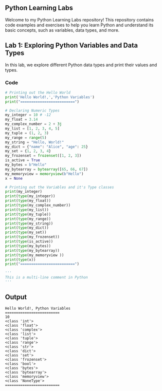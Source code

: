 ## Python Learning Labs

Welcome to my Python Learning Labs repository! This repository contains code examples and exercises to help you learn Python and understand its basic concepts, such as variables, data types, and more.

## Lab 1: Exploring Python Variables and Data Types

In this lab, we explore different Python data types and print their values and types.

### Code

```python
# Printing out the Hello World
print('Hello World!,','Python Variables')
print("=========================")

# Declaring Numeric Types
my_integer = 10 # -12
my_float = 3.14
my_complex_number = 2 + 3j
my_list = [1, 2, 3, 4, 5]
my_tuple = (1, 2, 3)
my_range = range(5)
my_string = "Hello, World!"
my_dict = {"name": "Alice", "age": 25}
my_set = {1, 2, 3, 4}
my_frozenset = frozenset([1, 2, 3])
is_active = True
my_bytes = b"Hello"
my_bytearray = bytearray([65, 66, 67])
my_memoryview = memoryview(b"Hello")
x = None

# Printing out the Variables and it's Type classes
print(my_integer)
print(type(my_integer))
print(type(my_float))
print(type(my_complex_number))
print(type(my_list))
print(type(my_tuple))
print(type(my_range))
print(type(my_string))
print(type(my_dict))
print(type(my_set))
print(type(my_frozenset))
print(type(is_active))
print(type(my_bytes))
print(type(my_bytearray))
print(type(my_memoryview ))
print(type(x))
print("=========================")

'''
This is a multi-line comment in Python
'''
```


## Output
```
Hello World!, Python Variables
=========================
10
<class 'int'>
<class 'float'>
<class 'complex'>
<class 'list'>
<class 'tuple'>
<class 'range'>
<class 'str'>
<class 'dict'>
<class 'set'>
<class 'frozenset'>
<class 'bool'>
<class 'bytes'>
<class 'bytearray'>
<class 'memoryview'>
<class 'NoneType'>
=========================
```
